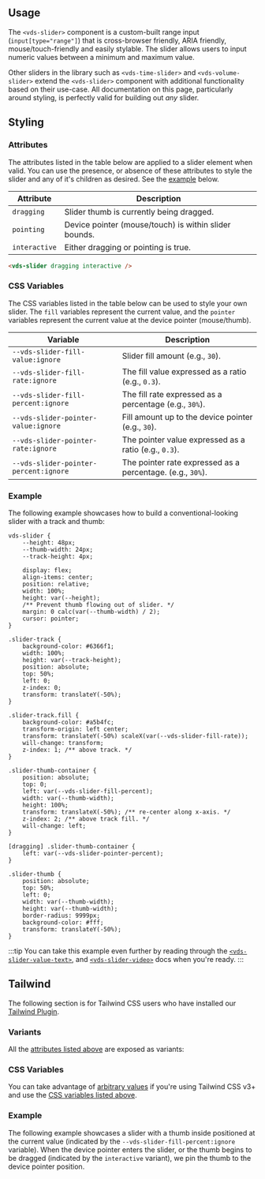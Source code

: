 ## Usage

The `<vds-slider>` component is a custom-built range input (`input[type="range"]`) that is cross-browser
friendly, ARIA friendly, mouse/touch-friendly and easily stylable. The slider allows users
to input numeric values between a minimum and maximum value.

Other sliders in the library such as `<vds-time-slider>` and `<vds-volume-slider>` extend the
`<vds-slider>` component with additional functionality based on their use-case. All documentation on
this page, particularly around styling, is perfectly valid for building out _any_ slider.

<slot name="usage" />

## Styling

### Attributes

The attributes listed in the table below are applied to a slider element when valid. You can
use the presence, or absence of these attributes to style the slider and any of it's children as
desired. See the [example](#example) below.

| Attribute     | Description                                           |
| ------------- | ----------------------------------------------------- |
| `dragging`    | Slider thumb is currently being dragged.              |
| `pointing`    | Device pointer (mouse/touch) is within slider bounds. |
| `interactive` | Either dragging or pointing is true.                  |

```html
<vds-slider dragging interactive />
```

### CSS Variables

The CSS variables listed in the table below can be used to style your own slider. The `fill`
variables represent the current value, and the `pointer` variables represent the current value
at the device pointer (mouse/thumb).

| Variable                              | Description                                                |
| ------------------------------------- | ---------------------------------------------------------- |
| `--vds-slider-fill-value:ignore`      | Slider fill amount (e.g., `30`).                           |
| `--vds-slider-fill-rate:ignore`       | The fill value expressed as a ratio (e.g., `0.3`).         |
| `--vds-slider-fill-percent:ignore`    | The fill rate expressed as a percentage (e.g., `30%`).     |
| `--vds-slider-pointer-value:ignore`   | Fill amount up to the device pointer (e.g., `30`).         |
| `--vds-slider-pointer-rate:ignore`    | The pointer value expressed as a ratio (e.g., `0.3`).      |
| `--vds-slider-pointer-percent:ignore` | The pointer rate expressed as a percentage. (e.g., `30%`). |

### Example

The following example showcases how to build a conventional-looking slider with a track and thumb:

<slot name="example" />

```css:copy
vds-slider {
	--height: 48px;
	--thumb-width: 24px;
	--track-height: 4px;

	display: flex;
	align-items: center;
	position: relative;
	width: 100%;
	height: var(--height);
	/** Prevent thumb flowing out of slider. */
	margin: 0 calc(var(--thumb-width) / 2);
	cursor: pointer;
}

.slider-track {
	background-color: #6366f1;
	width: 100%;
	height: var(--track-height);
	position: absolute;
	top: 50%;
	left: 0;
	z-index: 0;
	transform: translateY(-50%);
}

.slider-track.fill {
	background-color: #a5b4fc;
	transform-origin: left center;
	transform: translateY(-50%) scaleX(var(--vds-slider-fill-rate));
	will-change: transform;
	z-index: 1; /** above track. */
}

.slider-thumb-container {
	position: absolute;
	top: 0;
	left: var(--vds-slider-fill-percent);
	width: var(--thumb-width);
	height: 100%;
	transform: translateX(-50%); /** re-center along x-axis. */
	z-index: 2; /** above track fill. */
	will-change: left;
}

[dragging] .slider-thumb-container {
	left: var(--vds-slider-pointer-percent);
}

.slider-thumb {
	position: absolute;
	top: 50%;
	left: 0;
	width: var(--thumb-width);
	height: var(--thumb-width);
	border-radius: 9999px;
	background-color: #fff;
	transform: translateY(-50%);
}
```

:::tip
You can take this example even further by reading through the [`<vds-slider-value-text>`](../slider-value-text/index.md),
and [`<vds-slider-video>`](../slider-video/index.md) docs when you're ready.
:::

## Tailwind

The following section is for Tailwind CSS users who have installed our [Tailwind Plugin](../../../libraries/tailwind.md).

### Variants

All the [attributes listed above](#attributes) are exposed as variants:

<slot name="tw-variants" />

### CSS Variables

You can take advantage of [arbitrary values](https://tailwindcss.com/docs/adding-custom-styles#using-arbitrary-values)
if you're using Tailwind CSS v3+ and use the [CSS variables listed above](#css-variables).

<slot name="tw-variables" />

### Example

The following example showcases a slider with a thumb inside positioned at the current value
(indicated by the `--vds-slider-fill-percent:ignore` variable). When the device pointer enters the slider,
or the thumb begins to be dragged (indicated by the `interactive` variant), we pin the thumb to the
device pointer position.

<slot name="tw-example" />
